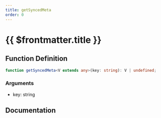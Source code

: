 ```yaml
---
title: getSyncedMeta
order: 0
---
```


# {{ $frontmatter.title }}

## Function Definition

```ts
function getSyncedMeta<V extends any>(key: string): V | undefined;
```

### Arguments

* key: string

## Documentation

<!--@include: ./parts/getSyncedMeta.md-->
